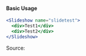 #### Basic Usage

```jsx
<Slideshow name="slidetest">
  <div>Test1</div>
  <div>Test2</div>
</Slideshow>
```

Source:

```js { "file": "./Slideshow.js" }
```
